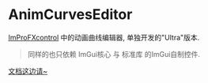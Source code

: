 # AnimCurvesEditor

[ImProFXcontrol](https://github.com/rcszc/ImProFXcontrol) 中的动画曲线编辑器, 单独开发的"Ultra"版本.
> 同样的也只依赖 ImGui核心 与 标准库 的ImGui自制控件.

[文档这边请~](doc.md)
